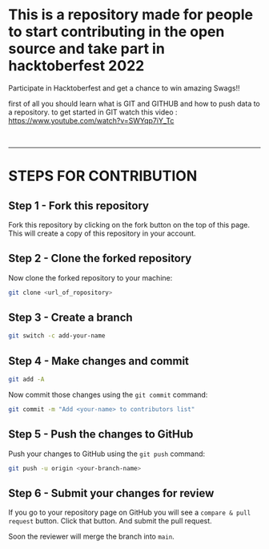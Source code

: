 # This is a repository made for people to start contributing in the open source and take part in hacktoberfest 2022

Participate in Hacktoberfest and get a chance to win amazing Swags!!

first of all you should learn what is GIT and GITHUB and how to push data to a repository.
to get started in GIT watch this video : https://www.youtube.com/watch?v=SWYqp7iY_Tc

<br>
<hr>

# STEPS FOR CONTRIBUTION 


## Step 1 - Fork this repository

Fork this repository by clicking on the fork button on the top of this page.
This will create a copy of this repository in your account.

## Step 2 - Clone the forked repository

Now clone the forked repository to your machine:

```sh
git clone <url_of_ropository>
```

## Step 3 - Create a branch

```sh
git switch -c add-your-name
```


## Step 4 - Make changes and commit

```sh
git add -A
```

Now commit those changes using the `git commit` command:

```sh
git commit -m "Add <your-name> to contributors list"
```

## Step 5 - Push the changes to GitHub

Push your changes to GitHub using the `git push` command:

```sh
git push -u origin <your-branch-name>
```

## Step 6 - Submit your changes for review

If you go to your repository page on GitHub you will see a `compare & pull request` button. Click that button.
And submit the pull request.

Soon the reviewer will merge the branch into `main`.

